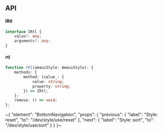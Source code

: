

## API

#### IRtl

```ts
interface IRtl {
    value?: any;
    arguments?: any;
}
```

#### rtl

```ts
function rtl(amauiStyle: AmauiStyle): {
    methods: {
        method: (value_: {
            value: string;
            property: string;
        }) => IRtl;
    };
    remove: () => void;
};
```


~{
  "element": "BottomNavigation",
  "props": {
    "previous": {
      "label": "Style: reset",
      "to": "/dev/style/use/reset"
    },
    "next": {
      "label": "Style: sort",
      "to": "/dev/style/use/sort"
    }
  }
}~